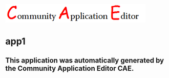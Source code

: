 ![CAE](https://github.com/CAE-Community-Application-Editor/application-app1/blob/master/img/logo.png)  

app1
===================


This application was automatically generated by the Community Application Editor CAE.  
---------------
